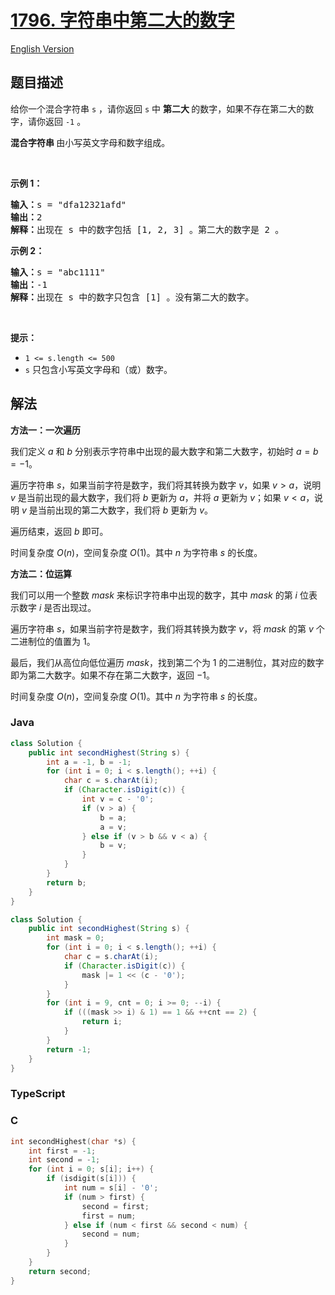 # [1796. 字符串中第二大的数字](https://leetcode.cn/problems/second-largest-digit-in-a-string)

[English Version](/solution/1700-1799/1796.Second%20Largest%20Digit%20in%20a%20String/README_EN.md)

## 题目描述

<!-- 这里写题目描述 -->

<p>给你一个混合字符串 <code>s</code> ，请你返回 <code>s</code> 中 <strong>第二大 </strong>的数字，如果不存在第二大的数字，请你返回 <code>-1</code> 。</p>

<p><strong>混合字符串 </strong>由小写英文字母和数字组成。</p>

<p> </p>

<p><strong>示例 1：</strong></p>

<pre>
<b>输入：</b>s = "dfa12321afd"
<b>输出：</b>2
<b>解释：</b>出现在 s 中的数字包括 [1, 2, 3] 。第二大的数字是 2 。
</pre>

<p><strong>示例 2：</strong></p>

<pre>
<b>输入：</b>s = "abc1111"
<b>输出：</b>-1
<b>解释：</b>出现在 s 中的数字只包含 [1] 。没有第二大的数字。
</pre>

<p> </p>

<p><strong>提示：</strong></p>

<ul>
	<li><code>1 <= s.length <= 500</code></li>
	<li><code>s</code> 只包含小写英文字母和（或）数字。</li>
</ul>

## 解法

**方法一：一次遍历**

我们定义 $a$ 和 $b$ 分别表示字符串中出现的最大数字和第二大数字，初始时 $a = b = -1$。

遍历字符串 $s$，如果当前字符是数字，我们将其转换为数字 $v$，如果 $v \gt a$，说明 $v$ 是当前出现的最大数字，我们将 $b$ 更新为 $a$，并将 $a$ 更新为 $v$；如果 $v \lt a$，说明 $v$ 是当前出现的第二大数字，我们将 $b$ 更新为 $v$。

遍历结束，返回 $b$ 即可。

时间复杂度 $O(n)$，空间复杂度 $O(1)$。其中 $n$ 为字符串 $s$ 的长度。

**方法二：位运算**

我们可以用一个整数 $mask$ 来标识字符串中出现的数字，其中 $mask$ 的第 $i$ 位表示数字 $i$ 是否出现过。

遍历字符串 $s$，如果当前字符是数字，我们将其转换为数字 $v$，将 $mask$ 的第 $v$ 个二进制位的值置为 $1$。

最后，我们从高位向低位遍历 $mask$，找到第二个为 $1$ 的二进制位，其对应的数字即为第二大数字。如果不存在第二大数字，返回 $-1$。

时间复杂度 $O(n)$，空间复杂度 $O(1)$。其中 $n$ 为字符串 $s$ 的长度。

### **Java**

```java
class Solution {
    public int secondHighest(String s) {
        int a = -1, b = -1;
        for (int i = 0; i < s.length(); ++i) {
            char c = s.charAt(i);
            if (Character.isDigit(c)) {
                int v = c - '0';
                if (v > a) {
                    b = a;
                    a = v;
                } else if (v > b && v < a) {
                    b = v;
                }
            }
        }
        return b;
    }
}
```

```java
class Solution {
    public int secondHighest(String s) {
        int mask = 0;
        for (int i = 0; i < s.length(); ++i) {
            char c = s.charAt(i);
            if (Character.isDigit(c)) {
                mask |= 1 << (c - '0');
            }
        }
        for (int i = 9, cnt = 0; i >= 0; --i) {
            if (((mask >> i) & 1) == 1 && ++cnt == 2) {
                return i;
            }
        }
        return -1;
    }
}
```

### **TypeScript**

### **C**

```c
int secondHighest(char *s) {
    int first = -1;
    int second = -1;
    for (int i = 0; s[i]; i++) {
        if (isdigit(s[i])) {
            int num = s[i] - '0';
            if (num > first) {
                second = first;
                first = num;
            } else if (num < first && second < num) {
                second = num;
            }
        }
    }
    return second;
}
```
